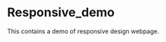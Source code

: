 # Responsive_demo
This contains a demo of responsive design webpage.

<!--Copy and save the code in text editor with .html extension and see the result by resizing the window.-->
